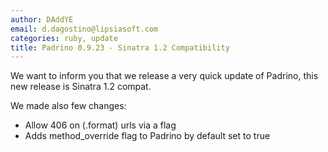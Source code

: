 ```yaml
---
author: DAddYE
email: d.dagostino@lipsiasoft.com
categories: ruby, update
title: Padrino 0.9.23 - Sinatra 1.2 Compatibility
---
```


We want to inform you that we release a very quick update of Padrino, this new release is Sinatra 1.2 compat.

We made also few changes:

-   Allow 406 on (.format) urls via a flag
-   Adds method\_override flag to Padrino by default set to true
